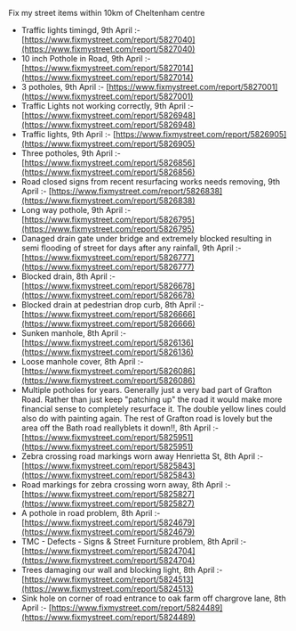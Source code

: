 Fix my street items within 10km of Cheltenham centre

<!-- fix_marker starts -->

- Traffic lights timingd, 9th April :- [https://www.fixmystreet.com/report/5827040](https://www.fixmystreet.com/report/5827040)
- 10 inch Pothole in Road, 9th April :- [https://www.fixmystreet.com/report/5827014](https://www.fixmystreet.com/report/5827014)
- 3 potholes, 9th April :- [https://www.fixmystreet.com/report/5827001](https://www.fixmystreet.com/report/5827001)
- Traffic Lights not working correctly, 9th April :- [https://www.fixmystreet.com/report/5826948](https://www.fixmystreet.com/report/5826948)
- Traffic lights, 9th April :- [https://www.fixmystreet.com/report/5826905](https://www.fixmystreet.com/report/5826905)
- Three potholes, 9th April :- [https://www.fixmystreet.com/report/5826856](https://www.fixmystreet.com/report/5826856)
- Road closed signs from recent resurfacing works needs removing, 9th April :- [https://www.fixmystreet.com/report/5826838](https://www.fixmystreet.com/report/5826838)
- Long way pothole, 9th April :- [https://www.fixmystreet.com/report/5826795](https://www.fixmystreet.com/report/5826795)
- Danaged drain gate under bridge and extremely blocked resulting in semi flooding of street for days after any rainfall, 9th April :- [https://www.fixmystreet.com/report/5826777](https://www.fixmystreet.com/report/5826777)
- Blocked drain, 8th April :- [https://www.fixmystreet.com/report/5826678](https://www.fixmystreet.com/report/5826678)
- Blocked drain at pedestrian drop curb, 8th April :- [https://www.fixmystreet.com/report/5826666](https://www.fixmystreet.com/report/5826666)
- Sunken manhole, 8th April :- [https://www.fixmystreet.com/report/5826136](https://www.fixmystreet.com/report/5826136)
- Loose manhole cover, 8th April :- [https://www.fixmystreet.com/report/5826086](https://www.fixmystreet.com/report/5826086)
- Multiple potholes for years. Generally just a very bad part of Grafton Road. Rather than just keep "patching up" the road it would make more financial sense to completely resurface it. The double yellow lines could also do with painting again. The rest of Grafton road is lovely but the area off the Bath road reallyblets it down!!, 8th April :- [https://www.fixmystreet.com/report/5825951](https://www.fixmystreet.com/report/5825951)
- Zebra crossing road markings worn away Henrietta St, 8th April :- [https://www.fixmystreet.com/report/5825843](https://www.fixmystreet.com/report/5825843)
- Road markings for zebra crossing worn away, 8th April :- [https://www.fixmystreet.com/report/5825827](https://www.fixmystreet.com/report/5825827)
- A pothole in road problem, 8th April :- [https://www.fixmystreet.com/report/5824679](https://www.fixmystreet.com/report/5824679)
- TMC - Defects - Signs & Street Furniture problem, 8th April :- [https://www.fixmystreet.com/report/5824704](https://www.fixmystreet.com/report/5824704)
- Trees damaging our wall and blocking light, 8th April :- [https://www.fixmystreet.com/report/5824513](https://www.fixmystreet.com/report/5824513)
- Sink hole on corner of road entrance to oak farm off chargrove lane, 8th April :- [https://www.fixmystreet.com/report/5824489](https://www.fixmystreet.com/report/5824489)

<!-- fix_marker ends -->